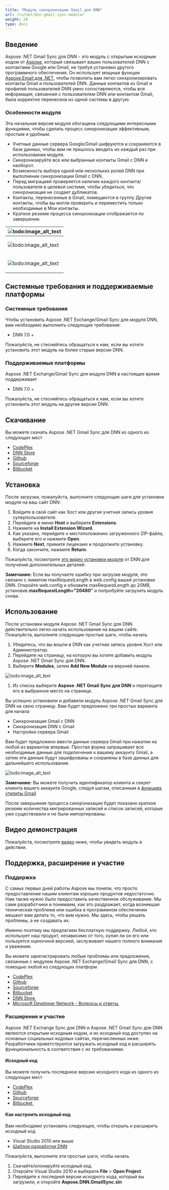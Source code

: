 ```yaml
---
title: "Модуль синхронизации Gmail для DNN"
url: /ru/net/dnn-gmail-sync-module/
weight: 20
type: docs
---
```


## **Введение**
Aspose .NET Gmail Sync для DNN - это модуль с открытым исходным кодом от [Aspose](http://www.aspose.com/), который связывает ваших пользователей DNN с контактами Google или Gmail, не требуя установки другого программного обеспечения. Он использует мощные функции [Aspose.Email для .NET](https://products.aspose.com/total/net), чтобы позволить вам легко синхронизировать контакты Gmail и пользователей DNN. Данные контактов из Gmail и профилей пользователей DNN умно сопоставляются, чтобы вся информация, связанная с пользователем DNN или контактом Gmail, была корректно перенесена из одной системы в другую.
### **Особенности модуля**
Эта начальная версия модуля обогащена следующими интересными функциями, чтобы сделать процесс синхронизации эффективным, простым и удобным.

- Учетные данные сервера Google/Gmail шифруются и сохраняются в базе данных, чтобы вам не пришлось вводить их каждый раз при использовании модуля.
- Синхронизируйте все или выбранные контакты Gmail с DNN и наоборот.
- Возможность выбора одной или нескольких ролей DNN при выполнении синхронизации Gmail с DNN.
- Перед миграцией проверяется наличие каждого контакта/пользователя в целевой системе, чтобы убедиться, что синхронизация не создает дубликатов.
- Контакты, перенесенные в Gmail, помещаются в группу Другие контакты, чтобы вы могли проверить и переместить только необходимые в Мои контакты.
- Краткое резюме процесса синхронизации отображается по завершении.

|![todo:image_alt_text](http://www.aspose.com/blogs/wp-content/uploads/2014/10/Aspose-.NET-Gmail-Sync-for-DNN-Module.png)|
| :- |
|<p>![todo:image_alt_text](http://www.aspose.com/blogs/wp-content/uploads/2014/10/Gmail-to-DNN-Sync.png)</p><p></p>|
|<p>![todo:image_alt_text](http://www.aspose.com/blogs/wp-content/uploads/2014/10/DNN-to-Gmail-Sync.png)</p><p></p>|
## **Системные требования и поддерживаемые платформы**
### **Системные требования**
Чтобы установить Aspose .NET Exchange/Gmail Sync для модуля DNN, вам необходимо выполнить следующие требования:

- DNN 7.0 +

Пожалуйста, не стесняйтесь обращаться к нам, если вы хотите установить этот модуль на более старые версии DNN.
### **Поддерживаемые платформы**
Aspose .NET Exchange/Gmail Sync для модуля DNN в настоящее время поддерживает

- DNN 7.0 +

Пожалуйста, не стесняйтесь обращаться к нам, если вы хотите установить этот модуль на другие версии DNN.
## **Скачивание**
Вы можете скачать Aspose .NET Gmail Sync для DNN из одного из следующих мест

- [CodePlex ](https://archive.codeplex.com/?p=asposednn)
- [DNN Store ](https://store.dnnsoftware.com/help-center/product-not-found)
- [Github ](https://github.com/asposemarketplace/Aspose_for_DNN/releases)
- [Sourceforge ](https://sourceforge.net/projects/asposednn/files/)
- [Bitbucket ](https://bitbucket.org/asposemarketplace/aspose-for-dnn/downloads/)
## **Установка**
После загрузки, пожалуйста, выполните следующие шаги для установки модуля на ваш сайт DNN:

1. Войдите в свой сайт как Хост или другая учетная запись уровня суперпользователя.
1. Перейдите в меню **Host** и выберите **Extensions**.
1. Нажмите на **Install Extension Wizard**.
1. Как указано, перейдите к местоположению загруженного ZIP-файла, выберите его и нажмите **Open**.
1. Нажмите **Next**, примите лицензию и продолжите установку.
1. Когда закончите, нажмите **Return**.

Пожалуйста, посмотрите [это видео установки модуля](https://www.dnnsoftware.com/community/learn/video-library/view-video/video/542/view/details/how-to-install-a-module-in-dotnetnuke-7) от DNN для получения дополнительных деталей.

**Замечание:** Если вы получаете ошибку при загрузке модуля, это связано с лимитом maxRequestLength в web.config вашей установки DNN. Откройте web.config и обновите maxRequestLength до 20MB, установив **maxRequestLength=”20480″** и попробуйте загрузить модуль снова.
## **Использование**
После установки модуля Aspose .NET Gmail Sync для DNN действительно легко начать использование на вашем сайте. Пожалуйста, выполните следующие простые шаги, чтобы начать

1. Убедитесь, что вы вошли в DNN как учетная запись уровня Хост или Администратор.
1. Перейдите на страницу, на которую вы хотите добавить модуль Aspose .NET Gmail Sync для DNN.
1. Выберите **Modules**, затем **Add New Module** на верхней панели.

![todo:image_alt_text](http://www.aspose.com/blogs/wp-content/uploads/2014/10/Aspose-.NET-Gmail-Sync-for-DNN-Module-Add-Module-to-Page.png)

1. Из списка выберите **Aspose .NET Gmail Sync для DNN** и перетащите его в выбранное место на странице.

Вы успешно установили и добавили модуль Aspose .NET Gmail Sync для DNN на свою страницу. Вам будет предложено три простых варианта для начала

- Синхронизация Gmail с DNN
- Синхронизация DNN с Gmail
- Настройки сервера Gmail

Вам будет предложено ввести данные сервера Gmail при нажатии на любой из вариантов впервые. Простая форма запрашивает все необходимые данные для подключения к вашему аккаунту Gmail, а затем эти данные будут зашифрованы и сохранены в базе данных для дальнейшего использования.

![todo:image_alt_text](http://www.aspose.com/blogs/wp-content/uploads/2014/10/Gmail-Server-details.png)

**Замечание:** Вы можете получить идентификатор клиента и секрет клиента вашего аккаунта Google, следуя шагам, описанным в [функциях утилиты Gmail](/email/net/gmail-utility-features)

После завершения процесса синхронизации будет показано краткое резюме количества мигрированных записей и список записей, которые уже существовали и не были импортированы.
## **Видео демонстрация**
Пожалуйста, посмотрите [видео](https://www.youtube.com/watch?v=AMf1Wpfq0mE) ниже, чтобы увидеть модуль в действии.
## **Поддержка, расширение и участие**
### **Поддержка**
С самых первых дней работы Aspose мы поняли, что просто предоставление нашим клиентам хороших продуктов недостаточно. Нам также нужно было предоставить качественное обслуживание. Мы сами разработчики и понимаем, как это раздражает, когда возникшая техническая проблема или ошибка в программном обеспечении мешают вам делать то, что вам нужно. Мы здесь, чтобы решать проблемы, а не создавать их.

Именно поэтому мы предлагаем бесплатную поддержку. Любой, кто использует наш продукт, независимо от того, купил ли он его или пользуется оценочной версией, заслуживает нашего полного внимания и уважения.

Вы можете зарегистрировать любые проблемы или предложения, связанные с модулем Aspose .NET Exchange/Gmail Sync для DNN, с помощью любой из следующих платформ

- [CodePlex ](https://archive.codeplex.com/?p=asposednn)
- [Github ](https://github.com/asposemarketplace/Aspose_for_DNN/issues)
- [Sourceforge ](https://sourceforge.net/p/asposednn/tickets/)
- [Bitbucket ](https://bitbucket.org/asposemarketplace/aspose-for-dnn/issues?status=new&status=open)
- [DNN Store ](https://store.dnnsoftware.com/help-center/help-desk/ticket-entry/packageid/33775)
- [Microsoft Developer Network - Вопросы и ответы ](https://docs.microsoft.com/en-us/samples/browse/?redirectedfrom=MSDN-samples#content)
### **Расширение и участие**
Aspose .NET Exchange Sync для DNN и Aspose .NET Gmail Sync для DNN являются открытым исходным кодом, и их исходный код доступен на основных социальных кодовых сайтах, перечисленных ниже. Разработчики приветствуются загружать исходный код и расширять функциональность в соответствии с их требованиями.
#### **Исходный код**
Вы можете получить последнюю версию исходного кода из одного из следующих мест

- [CodePlex ](https://archive.codeplex.com/?p=asposednn)
- [Github ](https://github.com/asposemarketplace/Aspose_for_DNN)
- [Sourceforge ](https://sourceforge.net/p/asposednn/code/ci/master/tree/)
- [Bitbucket ](https://bitbucket.org/asposemarketplace/aspose-for-dnn/src)
#### **Как настроить исходный код**
Вам необходимо установить следующее, чтобы открыть и расширить исходный код

- Visual Studio 2010 или выше
- [Шаблон разработки DNN](https://downloads.aspose.com/total/net)

Пожалуйста, выполните эти простые шаги, чтобы начать

1. Скачайте/клонируйте исходный код.
1. Откройте Visual Studio 2010 и выберите **File** > **Open Project**
1. Перейдите к последней версии исходного кода, который вы загрузили, и откройте **Aspose.DNN.GmailSync.sln**